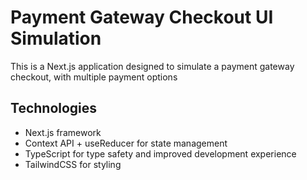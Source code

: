 # Payment Gateway Checkout UI Simulation

This is a Next.js application designed to simulate a payment gateway checkout, with multiple payment options

## Technologies

- Next.js framework
- Context API + useReducer for state management
- TypeScript for type safety and improved development experience
- TailwindCSS for styling
